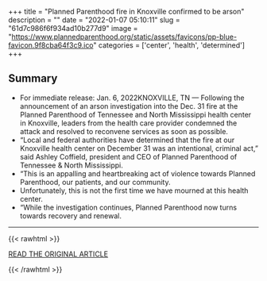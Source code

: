 +++
title = "Planned Parenthood fire in Knoxville confirmed to be arson"
description = ""
date = "2022-01-07 05:10:11"
slug = "61d7c986f6f934ad10b277d9"
image = "https://www.plannedparenthood.org/static/assets/favicons/pp-blue-favicon.9f8cba64f3c9.ico"
categories = ['center', 'health', 'determined']
+++



## Summary

- For immediate release: Jan. 6, 2022KNOXVILLE, TN — Following the announcement of an arson investigation into the Dec. 31 fire at the Planned Parenthood of Tennessee and North Mississippi health center in Knoxville, leaders from the health care provider condemned the attack and resolved to reconvene services as soon as possible.
- “Local and federal authorities have determined that the fire at our Knoxville health center on December 31 was an intentional, criminal act,” said Ashley Coffield, president and CEO of Planned Parenthood of Tennessee & North Mississippi.
- “This is an appalling and heartbreaking act of violence towards Planned Parenthood, our patients, and our community.
- Unfortunately, this is not the first time we have mourned at this health center.
- “While the investigation continues, Planned Parenthood now turns towards recovery and renewal.

---

{{< rawhtml >}}
  <p class="article-category">
    <a target="_blank" href="https://www.plannedparenthood.org/planned-parenthood-tennessee-and-north-mississippi/knoxville-arson">READ THE ORIGINAL ARTICLE</a>
  </p>
{{< /rawhtml >}}
